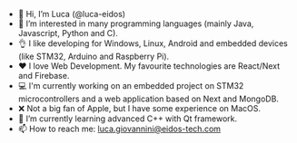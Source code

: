 - 👋 Hi, I’m Luca (@luca-eidos)
- 👀 I’m interested in many programming languages (mainly Java, Javascript, Python and C). 
- 👌 I like developing for Windows, Linux, Android and embedded devices (like STM32, Arduino and Raspberry Pi).
- ❤️ I love Web Development. My favourite technologies are React/Next and Firebase.
- 💻 I'm currently working on an embedded project on STM32 microcontrollers and a web application based on Next and MongoDB. 
- ❌ Not a big fan of Apple, but I have some experience on MacOS.
- 🌱 I’m currently learning advanced C++ with Qt framework.
- 📫 How to reach me: luca.giovannini@eidos-tech.com
